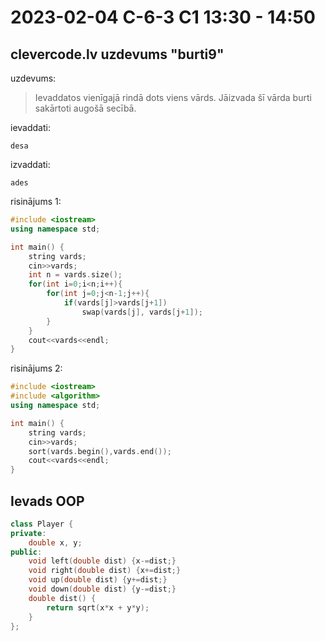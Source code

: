 # 2023-02-04 C-6-3 C1 13:30 - 14:50

## clevercode.lv uzdevums "burti9"

uzdevums:

> Ievaddatos vienīgajā rindā dots viens vārds. Jāizvada šī vārda burti sakārtoti augošā secībā.

ievaddati:

```
desa
```

izvaddati:

```
ades
```

risinājums 1:

```cpp
#include <iostream>
using namespace std;

int main() {
    string vards;
    cin>>vards;
    int n = vards.size();
    for(int i=0;i<n;i++){
        for(int j=0;j<n-1;j++){
            if(vards[j]>vards[j+1])
                swap(vards[j], vards[j+1]);
        }
    }
    cout<<vards<<endl;
}
```

risinājums 2:

```cpp
#include <iostream>
#include <algorithm>
using namespace std;

int main() {
    string vards;
    cin>>vards;
    sort(vards.begin(),vards.end());
    cout<<vards<<endl;
}
```

## Ievads OOP

```cpp
class Player {
private:
    double x, y;
public:
    void left(double dist) {x-=dist;}
    void right(double dist) {x+=dist;}
    void up(double dist) {y+=dist;}
    void down(double dist) {y-=dist;}
    double dist() {
        return sqrt(x*x + y*y);
    }
};
```
